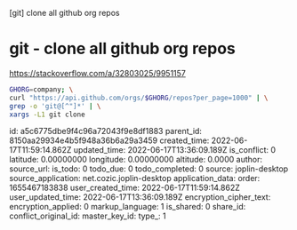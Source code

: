 [git] clone all github org repos

# git - clone all github org repos

https://stackoverflow.com/a/32803025/9951157



```bash
GHORG=company; \
curl "https://api.github.com/orgs/$GHORG/repos?per_page=1000" | \
grep -o 'git@[^"]*' | \
xargs -L1 git clone
```


id: a5c6775dbe9f4c96a72043f9e8df1883
parent_id: 8150aa29934e4b5f948a36b6a29a3459
created_time: 2022-06-17T11:59:14.862Z
updated_time: 2022-06-17T13:36:09.189Z
is_conflict: 0
latitude: 0.00000000
longitude: 0.00000000
altitude: 0.0000
author: 
source_url: 
is_todo: 0
todo_due: 0
todo_completed: 0
source: joplin-desktop
source_application: net.cozic.joplin-desktop
application_data: 
order: 1655467183838
user_created_time: 2022-06-17T11:59:14.862Z
user_updated_time: 2022-06-17T13:36:09.189Z
encryption_cipher_text: 
encryption_applied: 0
markup_language: 1
is_shared: 0
share_id: 
conflict_original_id: 
master_key_id: 
type_: 1